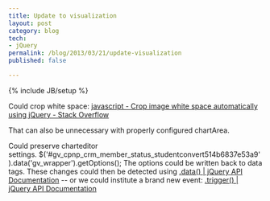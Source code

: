 ```yaml
---
title: Update to visualization
layout: post
category: blog
tech:
- jQuery
permalink: /blog/2013/03/21/update-visualization
published: false

---
```

{% include JB/setup %}
<div id="node-263" class="node node-blog node-promoted node-unpublished">
  <div class="content clearfix">
    <div class="field field-name-body field-type-text-with-summary field-label-hidden"><div class="field-items"><div class="field-item even"><p>Could crop white space: <a href="http://stackoverflow.com/questions/12175991/crop-image-white-space-automatically-using-jquery">javascript - Crop image white space automatically using jQuery - Stack Overflow</a></p>
<p>That can also be unnecessary with properly configured chartArea.</p>
<p>Could preserve charteditor settings. $('#gv_cpnp_crm_member_status_studentconvert514b6837e53a9').data('gv_wrapper').getOptions(); The options could be written back to data tags. These changes could then be detected using <a href="http://api.jquery.com/data/">.data() | jQuery API Documentation</a> -- or we could institute a brand new event: <a href="http://api.jquery.com/trigger/">.trigger() | jQuery API Documentation</a></p>
</div></div></div>  </div>
</div>
